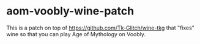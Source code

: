 # aom-voobly-wine-patch
This is a patch on top of https://github.com/Tk-Glitch/wine-tkg that "fixes" wine so that you can play Age of Mythology on Voobly.
